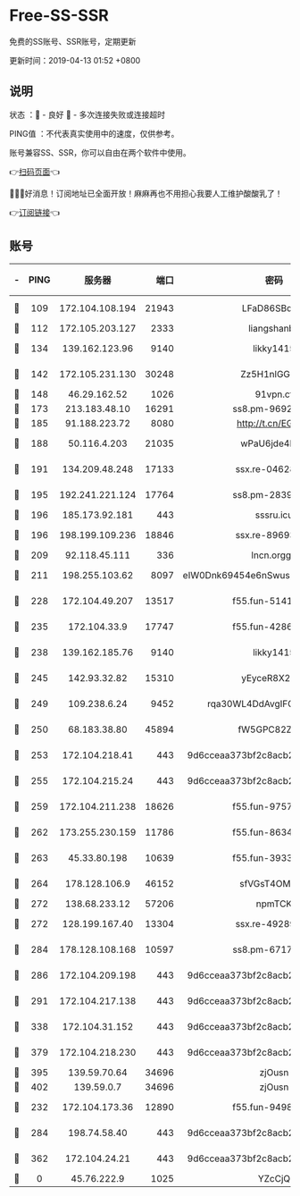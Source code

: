 # Free-SS-SSR

免费的SS账号、SSR账号，定期更新

更新时间：2019-04-13 01:52 +0800

## 说明

状态     ：🙂 - 良好 🙁 - 多次连接失败或连接超时

PING值   ：不代表真实使用中的速度，仅供参考。

账号兼容SS、SSR，你可以自由在两个软件中使用。

👉[扫码页面](https://liesauer.github.io/Free-SS-SSR/)👈

🎉🎉🎉好消息！订阅地址已全面开放！麻麻再也不用担心我要人工维护酸酸乳了！

👉[订阅链接](https://www.liesauer.net/yogurt/subscribe?ACCESS_TOKEN=DAYxR3mMaZAsaqUb)👈

## 账号

|-|PING|服务器|端口|密码|加密方式|区域|
|:----:|:----:|:-----:|-----:|:----:|:----:|:----:|
|🙂|109|172.104.108.194|21943|LFaD86SBq2lY|aes-256-cfb|JP|
|🙂|112|172.105.203.127|2333|liangshanbo|chacha20|JP|
|🙂|134|139.162.123.96|9140|likky1415|aes-256-cfb|JP|
|🙂|142|172.105.231.130|30248|Zz5H1nlGGKHx|aes-256-cfb|JP|
|🙂|148|46.29.162.52|1026|91vpn.cf|rc4-md5|RU|
|🙂|173|213.183.48.10|16291|ss8.pm-96924335|rc4-md5|RU|
|🙂|185|91.188.223.72|8080|http://t.cn/EGJIyrl|rc4-md5|RU|
|🙂|188|50.116.4.203|21035|wPaU6jde4NZT|aes-256-cfb|US|
|🙂|191|134.209.48.248|17133|ssx.re-04628910|aes-256-cfb|US|
|🙂|195|192.241.221.124|17764|ss8.pm-28390943|aes-256-cfb|US|
|🙂|196|185.173.92.181|443|sssru.icu|rc4-md5|RU|
|🙂|196|198.199.109.236|18846|ssx.re-89693716|aes-256-cfb|US|
|🙂|209|92.118.45.111|336|lncn.orgg8|rc4|JP|
|🙂|211|198.255.103.62|8097|eIW0Dnk69454e6nSwuspv9DmS201tQ0D|aes-256-cfb|US|
|🙂|228|172.104.49.207|13517|f55.fun-51412965|aes-256-cfb|SG|
|🙂|235|172.104.33.9|17747|f55.fun-42868273|aes-256-cfb|SG|
|🙂|238|139.162.185.76|9140|likky1415|aes-256-cfb|DE|
|🙂|245|142.93.32.82|15310|yEyceR8X2EVd|aes-256-cfb|GB|
|🙂|249|109.238.6.24|9452|rqa30WL4DdAvgIFG6Fs3znzTa|aes-256-cfb|FR|
|🙂|250|68.183.38.80|45894|fW5GPC82Z97G|aes-256-cfb|GB|
|🙂|253|172.104.218.41|443|9d6cceaa373bf2c8acb22e60b6a58be6|aes-256-cfb|US|
|🙂|255|172.104.215.24|443|9d6cceaa373bf2c8acb22e60b6a58be6|aes-256-cfb|US|
|🙂|259|172.104.211.238|18626|f55.fun-97572948|aes-256-cfb|US|
|🙂|262|173.255.230.159|11786|f55.fun-86343613|aes-256-cfb|US|
|🙂|263|45.33.80.198|10639|f55.fun-39338506|aes-256-cfb|US|
|🙂|264|178.128.106.9|46152|sfVGsT4OMxHC|aes-256-cfb|SG|
|🙂|272|138.68.233.12|57206|npmTCK|rc4-md5|US|
|🙂|272|128.199.167.40|13304|ssx.re-49289283|aes-256-cfb|SG|
|🙂|284|178.128.108.168|10597|ss8.pm-67175616|aes-256-cfb|SG|
|🙂|286|172.104.209.198|443|9d6cceaa373bf2c8acb22e60b6a58be6|aes-256-cfb|US|
|🙂|291|172.104.217.138|443|9d6cceaa373bf2c8acb22e60b6a58be6|aes-256-cfb|US|
|🙂|338|172.104.31.152|443|9d6cceaa373bf2c8acb22e60b6a58be6|aes-256-cfb|US|
|🙂|379|172.104.218.230|443|9d6cceaa373bf2c8acb22e60b6a58be6|aes-256-cfb|US|
|🙂|395|139.59.70.64|34696|zjOusn|chacha20|IN|
|🙂|402|139.59.0.7|34696|zjOusn|chacha20|IN|
|🙂|232|172.104.173.36|12890|f55.fun-94987367|aes-256-cfb|SG|
|🙂|284|198.74.58.40|443|9d6cceaa373bf2c8acb22e60b6a58be6|aes-256-cfb|US|
|🙂|362|172.104.24.21|443|9d6cceaa373bf2c8acb22e60b6a58be6|aes-256-cfb|US|
|🙁|0|45.76.222.9|1025|YZcCjQ|rc4-md5|JP|
